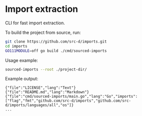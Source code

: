 # Import extraction

CLI for fast import extraction.

To build the project from source, run:

```bash
git clone https://github.com/src-d/imports.git
cd imports
GO111MODULE=off go build ./cmd/sourced-imports
```

Usage example:

```bash
sourced-imports --root ./project-dir/
```

Example output:

```
{"file":"LICENSE","lang":"Text"}
{"file":"README.md","lang":"Markdown"}
{"file":"cmd/sourced-imports/main.go","lang":"Go","imports":["flag","fmt","github.com/src-d/imports","github.com/src-d/imports/languages/all","os"]}
...
```